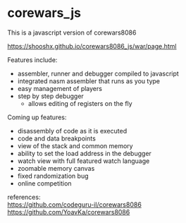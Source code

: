 corewars_js
===========

This is a javascript version of corewars8086  

https://shooshx.github.io/corewars8086_js/war/page.html

Features include:

- assembler, runner and debugger compiled to javascript
- integrated nasm assembler that runs as you type
- easy management of players
- step by step debugger
  - allows editing of registers on the fly
  
Coming up features:
- disassembly of code as it is executed
- code and data breakpoints
- view of the stack and common memory
- ability to set the load address in the debugger
- watch view with full featured watch language
- zoomable memory canvas
- fixed randomization bug
- online competition


references:  
https://github.com/codeguru-il/corewars8086  
https://github.com/YoavKa/corewars8086
